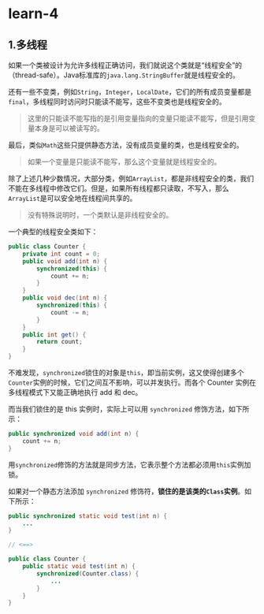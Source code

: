# learn-4

## 1.多线程

如果一个类被设计为允许多线程正确访问，我们就说这个类就是“线程安全”的（thread-safe）。Java标准库的`java.lang.StringBuffer`就是线程安全的。

还有一些不变类，例如`String`，`Integer`，`LocalDate`，它们的所有成员变量都是`final`，多线程同时访问时只能读不能写，这些不变类也是线程安全的。

> 这里的只能读不能写指的是引用变量指向的变量只能读不能写，但是引用变量本身是可以被读写的。

最后，类似`Math`这些只提供静态方法，没有成员变量的类，也是线程安全的。

> 如果一个变量是只能读不能写，那么这个变量就是线程安全的。

除了上述几种少数情况，大部分类，例如`ArrayList`，都是非线程安全的类，我们不能在多线程中修改它们。但是，如果所有线程都只读取，不写入，那么`ArrayList`是可以安全地在线程间共享的。

>没有特殊说明时，一个类默认是非线程安全的。

一个典型的线程安全类如下：

```java
public class Counter {
    private int count = 0;
    public void add(int n) {
        synchronized(this) {
            count += n;
        }
    }
    public void dec(int n) {
        synchronized(this) {
            count -= n;
        }
    }
    public int get() {
        return count;
    }
}
```

不难发现，`synchronized`锁住的对象是`this`，即当前实例，这又使得创建多个`Counter`实例的时候，它们之间互不影响，可以并发执行。而各个 Counter 实例在多线程模式下又能正确地执行 add 和 dec。

而当我们锁住的是 this 实例时，实际上可以用 `synchronized` 修饰方法，如下所示：

```java
public synchronized void add(int n) {
    count += n;
}
```

用`synchronized`修饰的方法就是同步方法，它表示整个方法都必须用`this`实例加锁。

如果对一个静态方法添加 `synchronized` 修饰符，**锁住的是该类的`Class`实例**。如下所示：

```java
public synchronized static void test(int n) {
    ...
}

// <==>

public class Counter {
    public static void test(int n) {
        synchronized(Counter.class) {
            ...
        }
    }
}
```









